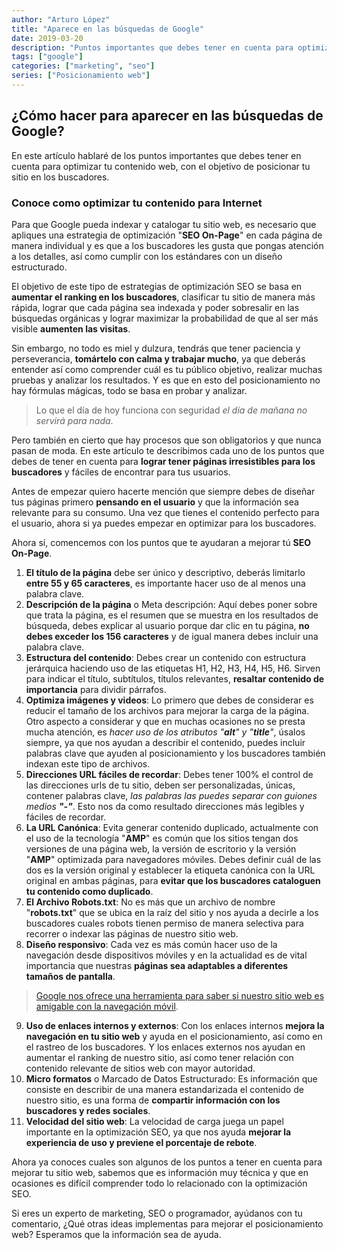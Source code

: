 ```yaml
---
author: "Arturo López"
title: "Aparece en las búsquedas de Google"
date: 2019-03-20
description: "Puntos importantes que debes tener en cuenta para optimizar tu contenido web, con el objetivo de posicionar tu sitio en Google"
tags: ["google"]
categories: ["marketing", "seo"]
series: ["Posicionamiento web"]
---
```


## ¿Cómo hacer para aparecer en las búsquedas de Google?

En este artículo hablaré de los puntos importantes que debes tener en cuenta para optimizar tu contenido web, con el objetivo de posicionar tu sitio en los buscadores. 

### Conoce como optimizar tu contenido para Internet

Para que Google pueda indexar y catalogar tu sitio web, es necesario que apliques una estrategia de optimización "**SEO On-Page**" en cada página de manera individual y es que a los buscadores les gusta que pongas atención a los detalles, así como cumplir con los estándares con un diseño estructurado.

El objetivo de este tipo de estrategias de optimización SEO se basa en **aumentar el ranking en los buscadores**, clasificar tu sitio de manera más rápida, lograr que cada página sea indexada y poder sobresalir en las búsquedas orgánicas y lograr maximizar la probabilidad de que al ser más visible **aumenten las visitas**.

Sin embargo, no todo es miel y dulzura, tendrás que tener paciencia y perseverancia, **tomártelo con calma y trabajar mucho**, ya que deberás entender así como comprender cuál es tu público objetivo, realizar muchas pruebas y analizar los resultados. Y es que en esto del posicionamiento no hay fórmulas mágicas, todo se basa en probar y analizar.

> Lo que el día de hoy funciona con seguridad *el día de mañana no servirá para nada*.

Pero también en cierto que hay procesos que son obligatorios y que nunca pasan de moda. En este artículo te describimos cada uno de los puntos que debes de tener en cuenta para **lograr tener páginas irresistibles para los buscadores** y fáciles de encontrar para tus usuarios.

Antes de empezar quiero hacerte mención que siempre debes de diseñar tus páginas primero **pensando en el usuario** y que la información sea relevante para su consumo. Una vez que tienes el contenido perfecto para el usuario, ahora si ya puedes empezar en optimizar para los buscadores.

Ahora sí, comencemos con los puntos que te ayudaran a mejorar tú **SEO On-Page**.

1. **El título de la página** debe ser único y descriptivo, deberás limitarlo **entre 55 y 65 caracteres**, es importante hacer uso de al menos una palabra clave.
2. **Descripción de la página** o Meta descripción: Aquí debes poner sobre que trata la página, es el resumen que se muestra en los resultados de búsqueda, debes explicar al usuario porque dar clic en tu página, **no debes exceder los 156 caracteres** y de igual manera debes incluir una palabra clave.
3. **Estructura del contenido**: Debes crear un contenido con estructura jerárquica haciendo uso de las etiquetas H1, H2, H3, H4, H5, H6. Sirven para indicar el título, subtítulos, títulos relevantes, **resaltar contenido de importancia** para dividir párrafos.
4. **Optimiza imágenes y videos**: Lo primero que debes de considerar es reducir el tamaño de los archivos para mejorar la carga de la página. Otro aspecto a considerar y que en muchas ocasiones no se presta mucha atención, es _hacer uso de los atributos "**alt**" y "**title**"_, úsalos siempre, ya que nos ayudan a describir el contenido, puedes incluir palabras clave que ayuden al posicionamiento y los buscadores también indexan este tipo de archivos.
5. **Direcciones URL fáciles de recordar**: Debes tener 100% el control de las direcciones urls de tu sitio, deben ser personalizadas, únicas, contener palabras clave, _las palabras las puedes separar con guiones medios **"-"**_. Esto nos da como resultado direcciones más legibles y fáciles de recordar.
6. **La URL Canónica**: Evita generar contenido duplicado, actualmente con el uso de la tecnología "**AMP**" es común que los sitios tengan dos versiones de una página web, la versión de escritorio y la versión "**AMP**" optimizada para navegadores móviles. Debes definir cuál de las dos es la versión original y establecer la etiqueta canónica con la URL original en ambas páginas, para **evitar que los buscadores cataloguen tu contenido como duplicado**.
7. **El Archivo Robots.txt**: No es más que un archivo de nombre "**robots.txt**" que se ubica en la raíz del sitio y nos ayuda a decirle a los buscadores cuales robots tienen permiso de manera selectiva para recorrer o indexar las páginas de nuestro sitio web.
8. **Diseño responsivo**: Cada vez es más común hacer uso de la navegación desde dispositivos móviles y en la actualidad es de vital importancia que nuestras **páginas sea adaptables a diferentes tamaños de pantalla**. 
> [Google nos ofrece una herramienta para saber si nuestro sitio web es amigable con la navegación móvil](https://www.google.com/webmasters/tools/mobile-friendly/).
9. **Uso de enlaces internos y externos**: Con los enlaces internos **mejora la navegación en tu sitio web** y ayuda en el posicionamiento, así como en el rastreo de los buscadores. Y los enlaces externos nos ayudan en aumentar el ranking de nuestro sitio, así como tener relación con contenido relevante de sitios web con mayor autoridad.
10.	**Micro formatos** o Marcado de Datos Estructurado: Es información que consiste en describir de una manera estandarizada el contenido de nuestro sitio, es una forma de **compartir información con los buscadores y redes sociales**.
11.	**Velocidad del sitio web**: La velocidad de carga juega un papel importante en la optimización SEO, ya que nos ayuda **mejorar la experiencia de uso y previene el porcentaje de rebote**.

Ahora ya conoces cuales son algunos de los puntos a tener en cuenta para mejorar tu sitio web, sabemos que es información muy técnica y que en ocasiones es difícil comprender todo lo relacionado con la optimización SEO.

Si eres un experto de marketing, SEO o programador, ayúdanos con tu comentario, ¿Qué otras ideas implementas para mejorar el posicionamiento web? Esperamos que la información sea de ayuda.
